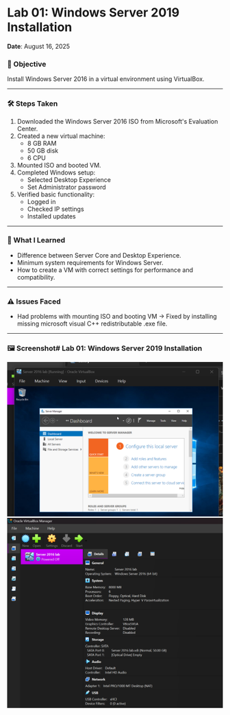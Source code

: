 # Lab 01: Windows Server 2019 Installation

**Date**: August 16, 2025

### 🎯 Objective
Install Windows Server 2016 in a virtual environment using VirtualBox.

---

### 🛠️ Steps Taken

1. Downloaded the Windows Server 2016 ISO from Microsoft's Evaluation Center.
2. Created a new virtual machine:
   - 8 GB RAM  
   - 50 GB disk  
   - 6 CPU  
3. Mounted ISO and booted VM.
4. Completed Windows setup:
   - Selected Desktop Experience
   - Set Administrator password
5. Verified basic functionality:
   - Logged in
   - Checked IP settings
   - Installed updates

---

### 🧠 What I Learned

- Difference between Server Core and Desktop Experience.
- Minimum system requirements for Windows Server.
- How to create a VM with correct settings for performance and compatibility.

---

### ⚠️ Issues Faced

- Had problems with mounting ISO and booting VM → Fixed by installing missing microsoft visual
  C++ redistributable .exe file.
  
---

### 🖼️ Screenshot# Lab 01: Windows Server 2019 Installation
![VM Details](./screenshots/lab01/lab1-1.png) ![Booted VM](./screenshots/lab01/lab1-2.png)

